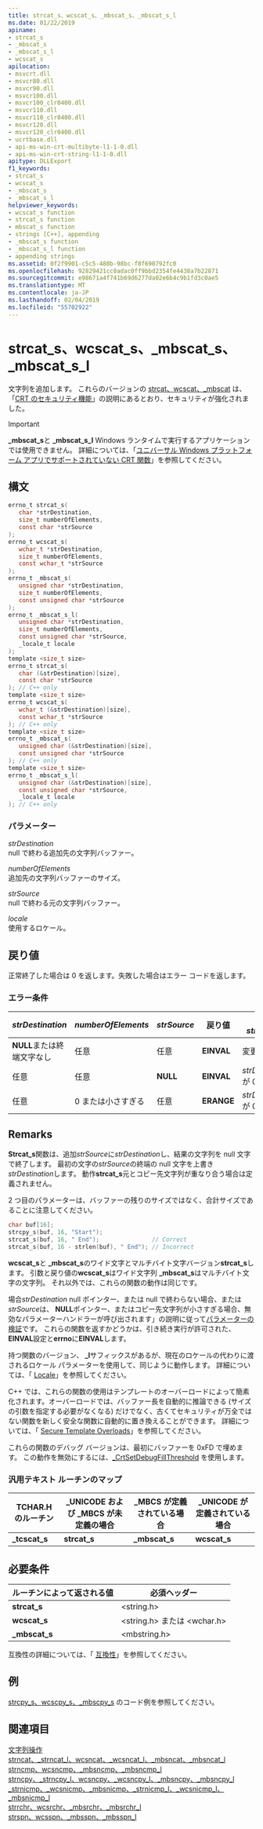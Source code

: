 ```yaml
---
title: strcat_s、wcscat_s、_mbscat_s、_mbscat_s_l
ms.date: 01/22/2019
apiname:
- strcat_s
- _mbscat_s
- _mbscat_s_l
- wcscat_s
apilocation:
- msvcrt.dll
- msvcr80.dll
- msvcr90.dll
- msvcr100.dll
- msvcr100_clr0400.dll
- msvcr110.dll
- msvcr110_clr0400.dll
- msvcr120.dll
- msvcr120_clr0400.dll
- ucrtbase.dll
- api-ms-win-crt-multibyte-l1-1-0.dll
- api-ms-win-crt-string-l1-1-0.dll
apitype: DLLExport
f1_keywords:
- strcat_s
- wcscat_s
- _mbscat_s
- _mbscat_s_l
helpviewer_keywords:
- wcscat_s function
- strcat_s function
- mbscat_s function
- strings [C++], appending
- _mbscat_s function
- _mbscat_s_l function
- appending strings
ms.assetid: 0f2f9901-c5c5-480b-98bc-f8f690792fc0
ms.openlocfilehash: 92829421cc0adac0ff9bbd2354fe4438a7b22871
ms.sourcegitcommit: e98671a4f741b69d6277da02e6b4c9b1fd3c0ae5
ms.translationtype: MT
ms.contentlocale: ja-JP
ms.lasthandoff: 02/04/2019
ms.locfileid: "55702922"
---
```

# <a name="strcats-wcscats-mbscats-mbscatsl"></a>strcat_s、wcscat_s、_mbscat_s、_mbscat_s_l

文字列を追加します。 これらのバージョンの [strcat、wcscat、_mbscat](strcat-wcscat-mbscat.md) は、「[CRT のセキュリティ機能](../../c-runtime-library/security-features-in-the-crt.md)」の説明にあるとおり、セキュリティが強化されました。

> [!IMPORTANT]
> **_mbscat_s**と **_mbscat_s_l** Windows ランタイムで実行するアプリケーションでは使用できません。 詳細については、「[ユニバーサル Windows プラットフォーム アプリでサポートされていない CRT 関数](../../cppcx/crt-functions-not-supported-in-universal-windows-platform-apps.md)」を参照してください。

## <a name="syntax"></a>構文

```C
errno_t strcat_s(
   char *strDestination,
   size_t numberOfElements,
   const char *strSource
);
errno_t wcscat_s(
   wchar_t *strDestination,
   size_t numberOfElements,
   const wchar_t *strSource
);
errno_t _mbscat_s(
   unsigned char *strDestination,
   size_t numberOfElements,
   const unsigned char *strSource
);
errno_t _mbscat_s_l(
   unsigned char *strDestination,
   size_t numberOfElements,
   const unsigned char *strSource,
   _locale_t locale
);
template <size_t size>
errno_t strcat_s(
   char (&strDestination)[size],
   const char *strSource
); // C++ only
template <size_t size>
errno_t wcscat_s(
   wchar_t (&strDestination)[size],
   const wchar_t *strSource
); // C++ only
template <size_t size>
errno_t _mbscat_s(
   unsigned char (&strDestination)[size],
   const unsigned char *strSource
); // C++ only
template <size_t size>
errno_t _mbscat_s_l(
   unsigned char (&strDestination)[size],
   const unsigned char *strSource,
   _locale_t locale
); // C++ only
```

### <a name="parameters"></a>パラメーター

*strDestination*<br/>
null で終わる追加先の文字列バッファー。

*numberOfElements*<br/>
追加先の文字列バッファーのサイズ。

*strSource*<br/>
null で終わる元の文字列バッファー。

*locale*<br/>
使用するロケール。

## <a name="return-value"></a>戻り値

正常終了した場合は 0 を返します。失敗した場合はエラー コードを返します。

### <a name="error-conditions"></a>エラー条件

|*strDestination*|*numberOfElements*|*strSource*|戻り値|内容*strDestination*|
|----------------------|------------------------|-----------------|------------------|----------------------------------|
|**NULL**または終端文字なし|任意|任意|**EINVAL**|変更されない|
|任意|任意|**NULL**|**EINVAL**|*strDestination*[0] が 0 に設定|
|任意|0 または小さすぎる|任意|**ERANGE**|*strDestination*[0] が 0 に設定|

## <a name="remarks"></a>Remarks

**Strcat_s**関数は、追加*strSource*に*strDestination*し、結果の文字列を null 文字で終了します。 最初の文字の*strSource*の終端の null 文字を上書き*strDestination*します。 動作**strcat_s**元とコピー先文字列が重なり合う場合は定義されません。

2 つ目のパラメーターは、バッファーの残りのサイズではなく、合計サイズであることに注意してください。

```C
char buf[16];
strcpy_s(buf, 16, "Start");
strcat_s(buf, 16, " End");               // Correct
strcat_s(buf, 16 - strlen(buf), " End"); // Incorrect
```

**wcscat_s**と **_mbscat_s**のワイド文字とマルチバイト文字バージョン**strcat_s**します。 引数と戻り値の**wcscat_s**はワイド文字列 **_mbscat_s**はマルチバイト文字の文字列。 それ以外では、これらの関数の動作は同じです。

場合*strDestination* null ポインター、または null で終わらない場合、または*strSource*は、 **NULL**ポインター、またはコピー先文字列が小さすぎる場合、無効なパラメーターハンドラーが呼び出されます」の説明に従って[パラメーターの検証](../../c-runtime-library/parameter-validation.md)です。 これらの関数を返すかどうかは、引き続き実行が許可された、 **EINVAL**設定と**errno**に**EINVAL**します。

持つ関数のバージョン、 **_l**サフィックスがあるが、現在のロケールの代わりに渡されるロケール パラメーターを使用して、同じように動作します。 詳細については、「 [Locale](../../c-runtime-library/locale.md)」を参照してください。

C++ では、これらの関数の使用はテンプレートのオーバーロードによって簡素化されます。オーバーロードでは、バッファー長を自動的に推論できる (サイズの引数を指定する必要がなくなる) だけでなく、古くてセキュリティが万全ではない関数を新しく安全な関数に自動的に置き換えることができます。 詳細については、「 [Secure Template Overloads](../../c-runtime-library/secure-template-overloads.md)」を参照してください。

これらの関数のデバッグ バージョンは、最初にバッファーを 0xFD で埋めます。 この動作を無効にするには、[_CrtSetDebugFillThreshold](crtsetdebugfillthreshold.md) を使用します。

### <a name="generic-text-routine-mappings"></a>汎用テキスト ルーチンのマップ

|TCHAR.H のルーチン|_UNICODE および _MBCS が未定義の場合|_MBCS が定義されている場合|_UNICODE が定義されている場合|
|---------------------|------------------------------------|--------------------|-----------------------|
|**_tcscat_s**|**strcat_s**|**_mbscat_s**|**wcscat_s**|

## <a name="requirements"></a>必要条件

|ルーチンによって返される値|必須ヘッダー|
|-------------|---------------------|
|**strcat_s**|\<string.h>|
|**wcscat_s**|\<string.h> または \<wchar.h>|
|**_mbscat_s**|\<mbstring.h>|

互換性の詳細については、「 [互換性](../../c-runtime-library/compatibility.md)」を参照してください。

## <a name="example"></a>例

[strcpy_s、wcscpy_s、_mbscpy_s](strcpy-s-wcscpy-s-mbscpy-s.md) のコード例を参照してください。

## <a name="see-also"></a>関連項目

[文字列操作](../../c-runtime-library/string-manipulation-crt.md)<br/>
[strncat、_strncat_l、wcsncat、_wcsncat_l、_mbsncat、_mbsncat_l](strncat-strncat-l-wcsncat-wcsncat-l-mbsncat-mbsncat-l.md)<br/>
[strncmp、wcsncmp、_mbsncmp、_mbsncmp_l](strncmp-wcsncmp-mbsncmp-mbsncmp-l.md)<br/>
[strncpy、_strncpy_l、wcsncpy、_wcsncpy_l、_mbsncpy、_mbsncpy_l](strncpy-strncpy-l-wcsncpy-wcsncpy-l-mbsncpy-mbsncpy-l.md)<br/>
[_strnicmp、_wcsnicmp、_mbsnicmp、_strnicmp_l、_wcsnicmp_l、_mbsnicmp_l](strnicmp-wcsnicmp-mbsnicmp-strnicmp-l-wcsnicmp-l-mbsnicmp-l.md)<br/>
[strrchr、wcsrchr、_mbsrchr、_mbsrchr_l](strrchr-wcsrchr-mbsrchr-mbsrchr-l.md)<br/>
[strspn、wcsspn、_mbsspn、_mbsspn_l](strspn-wcsspn-mbsspn-mbsspn-l.md)<br/>
